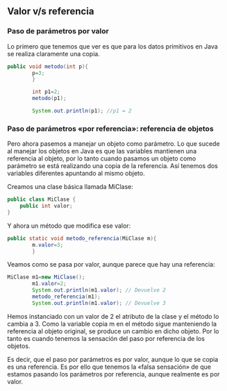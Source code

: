 ## Valor v/s referencia

### Paso de parámetros por valor

Lo primero que tenemos que ver es que para los datos primitivos en Java se realiza claramente una copia.

```java
public void metodo(int p){
        p=3;
        }

        int p1=2;
        metodo(p1);

        System.out.println(p1); //p1 = 2
```

### Paso de parámetros «por referencia»: referencia de objetos

Pero ahora pasemos a manejar un objeto como parámetro. Lo que sucede al manejar los objetos en Java es que las variables
mantienen una referencia al objeto, por lo tanto cuando pasamos un objeto como parámetro se está realizando una copia de
la referencia. Así tenemos dos variables diferentes apuntando al mismo objeto.

Creamos una clase básica llamada MiClase:

```java
public class MiClase {
    public int valor;
}
```

Y ahora un método que modifica ese valor:

```java
public static void metodo_referencia(MiClase m){
        m.valor=3;
        }
```

Veamos como se pasa por valor, aunque parece que hay una referencia:

```java
MiClase m1=new MiClase();
        m1.valor=2;
        System.out.println(m1.valor); // Devuelve 2
        metodo_referencia(m1);
        System.out.println(m1.valor); // Devuelve 3
```

Hemos instanciado con un valor de 2 el atributo de la clase y el método lo cambia a 3. Como la variable copia m en el
método sigue manteniendo la referencia al objeto original, se produce un cambio en dicho objeto. Por lo tanto es cuando
tenemos la sensación del paso por referencia de los objetos.

Es decir, que el paso por parámetros es por valor, aunque lo que se copia es una referencia. Es por ello que tenemos la
«falsa sensación» de que estamos pasando los parámetros por referencia, aunque realmente es por valor.